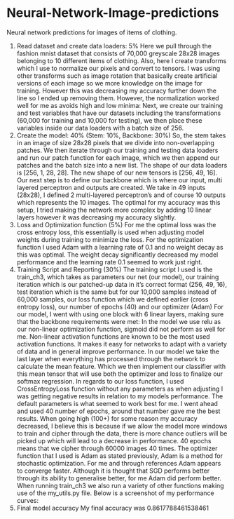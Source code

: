 # Neural-Network-Image-predictions

Neural network predictions for images of items of clothing.

1. Read dataset and create data loaders: 5%
Here we pull through the fashion mnist dataset that consists of 70,000 greyscale 28x28
images belonging to 10 different items of clothing.
Also, here I create transforms which I use to normalize our pixels and convert to tensors. I
was using other transforms such as image rotation that basically create artificial versions of
each image so we more knowledge on the image for training. However this was decreasing
my accuracy further down the line so I ended up removing them. However, the
normalization worked well for me as avoids high and low minima:
Next, we create our training and test variables that have our datasets including the
transformations (60,000 for training and 10,000 for testing), we then place these variables
inside our data loaders with a batch size of 256.
2. Create the model: 40% (Stem: 10%, Backbone: 30%)
So, the stem takes in an image of size 28x28 pixels that we divide into non-overlapping
patches.
We then iterate through our training and testing data loaders and run our patch function for
each image, which we then append our patches and the batch size into a new list. The shape
of our data loaders is [256, 1, 28, 28]. The new shape of our new tensors is [256, 49, 16].
Our next step is to define our backbone which is where our input, multi layered perceptron
and outputs are created. We take in 49 inputs (28x28), I defined 2 multi-layered
perceptron’s and of course 10 outputs which represents the 10 images.
The optimal for my accuracy was this setup, I tried making the network more complex by
adding 10 linear layers however it was decreasing my accuracy slightly.
3. Loss and Optimization function (5%)
For me the optimal loss was the cross entropy loss, this essentially is used when adjusting
model weights during training to minimize the loss.
For the optimization function I used Adam with a learning rate of 0.1 and no weight decay as
this was optimal. The weight decay significantly decreased my model performance and the
learning rate 0.1 seemed to work just right.
4. Training Script and Reporting (30%)
The training script I used is the train_ch3, which takes as parameters our net (our model), our
training iteration which is our patched-up data in it’s correct format (256, 49, 16), test iteration
which is the same but for our 10,000 samples instead of 60,000 samples, our loss function which we
defined earlier (cross entropy loss), our number of epochs (40) and our optimizer (Adam)
For our model, I went with using one block with 6 linear layers, making sure that the backbone
requirements were met:
In the model we use relu as our non-linear optimization function, sigmoid did not perform as well for
me. Non-linear activation functions are known to be the most used activation functions. It makes it
easy for networks to adapt with a variety of data and in general improve performance.
In our model we take the last layer when everything has processed through the network to calculate
the mean feature. Which we then implement our classifier with this mean tensor that will use both
the optimizer and loss to finalize our softmax regression.
In regards to our loss function, I used CrossEntropyLoss function without any parameters as when
adjusting I was getting negative results in relation to my models performance. The default
parameters is what seemed to work best for me.
I went ahead and used 40 number of epochs, around that number gave me the best results. When
going high (100+) for some reason my accuracy decreased, I believe this is because if we allow the
model more windows to train and cipher through the data, there is more chance outliers will be
picked up which will lead to a decrease in performance. 40 epochs means that we cipher through
60000 images 40 times.
The optimizer function that I used is Adam as stated previously, Adam is a method for stochastic
optimization. For me and through references Adam appears to converge faster. Although it is
thought that SGD performs better through its ability to generalise better, for me Adam did perform
better.
When running train_ch3 we also run a variety of other functions making use of the my_utils.py file.
Below is a screenshot of my performance curves:
5. Final model accuracy
My final accuracy was 0.8617788461538461
